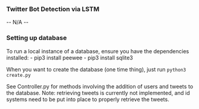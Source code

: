 ### Twitter Bot Detection via LSTM
-- N/A --
### Setting up database
To run a local instance of a database, ensure you have the dependencies installed:
	- pip3 install peewee
	- pip3 install sqlite3

When you want to create the database (one time thing), just run
``` python3 create.py ``` 

See Controller.py for methods involving the addition of users and tweets to the database.
Note: retrieving tweets is currently not implemented, and id systems need to be put into place to properly retrieve the tweets.
